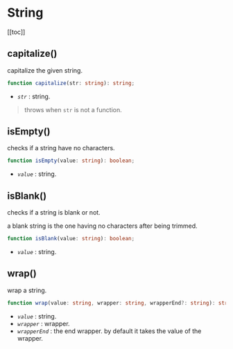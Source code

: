 # String

[[toc]]

## capitalize()

capitalize the given string.

```ts
function capitalize(str: string): string;
```

- _`str`_ : string.

> throws when `str` is not a function.

## isEmpty()

checks if a string have no characters.

```ts
function isEmpty(value: string): boolean;
```

- _`value`_ : string.

## isBlank()

checks if a string is blank or not.

a blank string is the one having no characters after being trimmed.

```ts
function isBlank(value: string): boolean;
```

- _`value`_ : string.

## wrap()

wrap a string.

```ts
function wrap(value: string, wrapper: string, wrapperEnd?: string): string;
```

- _`value`_ : string.
- _`wrapper`_ : wrapper.
- _`wrapperEnd`_ : the end wrapper. by default it takes the value of the wrapper.
